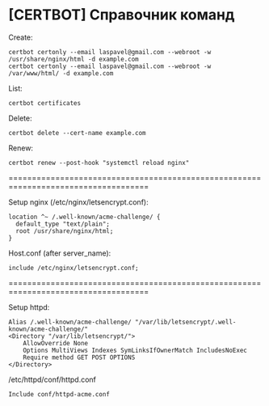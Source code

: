 # [CERTBOT] Справочник команд

Create:
```
certbot certonly --email laspavel@gmail.com --webroot -w /usr/share/nginx/html -d example.com
certbot certonly --email laspavel@gmail.com --webroot -w /var/www/html/ -d example.com
```

List:
```
certbot certificates
```

Delete:
```
certbot delete --cert-name example.com
```

Renew:
```
certbot renew --post-hook "systemctl reload nginx"
```

====================================================================================

Setup nginx (/etc/nginx/letsencrypt.conf):

```
location ^~ /.well-known/acme-challenge/ {
  default_type "text/plain";
  root /usr/share/nginx/html;
}
```

Host.conf (after server_name):

```
include /etc/nginx/letsencrypt.conf;
```

====================================================================================

Setup httpd:

```
Alias /.well-known/acme-challenge/ "/var/lib/letsencrypt/.well-known/acme-challenge/"
<Directory "/var/lib/letsencrypt/">
    AllowOverride None
    Options MultiViews Indexes SymLinksIfOwnerMatch IncludesNoExec
    Require method GET POST OPTIONS
</Directory>
```

/etc/httpd/conf/httpd.conf

```
Include conf/httpd-acme.conf
```
